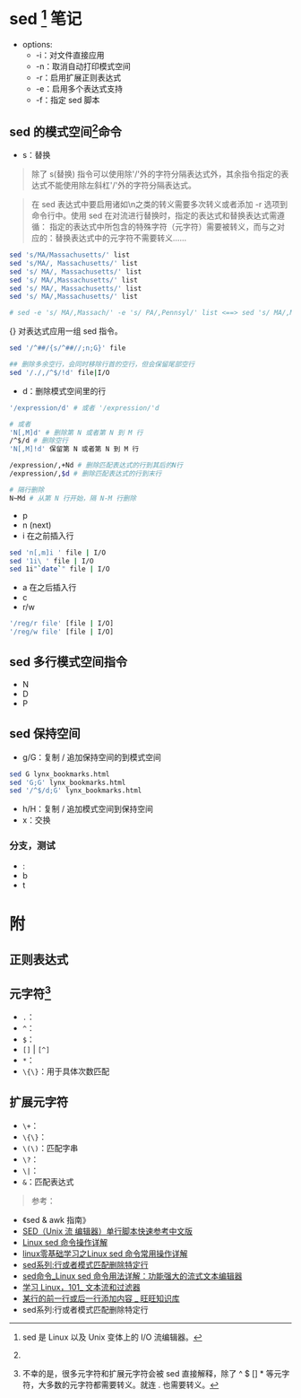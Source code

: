 <link href="../css/style.css" rel="stylesheet" type="text/css" />


# sed [^sed] 笔记

[^sed]: sed 是 Linux 以及 Unix 变体上的 I/O 流编辑器。

+ options:
  + -i：对文件直接应用
  + -n：取消自动打印模式空间
  + -r：启用扩展正则表达式
  + -e：启用多个表达式支持
  + -f：指定 sed 脚本

## sed 的模式空间[^model_space]命令

[^model_space]: 

+ s：替换

> 除了 s(替换) 指令可以使用除'/'外的字符分隔表达式外，其余指令指定的表达式不能使用除左斜杠'/'外的字符分隔表达式。

> 在 sed 表达式中要启用诸如\n之类的转义需要多次转义或者添加 -r 选项到命令行中。使用 sed 在对流进行替换时，指定的表达式和替换表达式需遵循： 指定的表达式中所包含的特殊字符（元字符）需要被转义，而与之对应的：替换表达式中的元字符不需要转义……

```Bash
sed 's/MA/Massachusetts/' list 
sed 's/MA/, Massachusetts/' list 
sed 's/ MA/, Massachusetts/' list 
sed 's/ MA/,Massachusetts/' list 
sed 's/ MA/, Massachusetts/' list 
sed 's/ MA/,Massachusetts/' list 

# sed -e 's/ MA/,Massach/' -e 's/ PA/,Pennsyl/' list <==> sed 's/ MA/,Massach/;s/ PA/,Pennsyl/' list

```

{} 对表达式应用一组 sed 指令。

```Bash
sed '/^##/{s/^##//;n;G}' file
```

```Bash
## 删除多余空行，会同时移除行首的空行，但会保留尾部空行
sed '/./,/^$/!d' file|I/O
```


+ d：删除模式空间里的行

```Bash
'/expression/d' # 或者 '/expression/'d

# 或者
'N[,M]d' # 删除第 N 或者第 N 到 M 行
/^$/d # 删除空行
'N[,M]!d' 保留第 N 或者第 N 到 M 行

/expression/,+Nd # 删除匹配表达式的行到其后的N行
/expression/,$d # 删除匹配表达式的行到末行

# 隔行删除
N~Md # 从第 N 行开始，隔 N-M 行删除
```

+ p
+ n (next)
+ i  在之前插入行

```Bash
sed 'n[,m]i ' file | I/O
sed '1i\ ' file | I/O
sed 1i"`date`" file | I/O
```

+ a 在之后插入行
+ c
+ r/w

```Bash
'/reg/r file' [file | I/O]
'/reg/w file' [file | I/O]
```

## sed 多行模式空间指令

+ N
+ D
+ P

## sed 保持空间

+ g/G：复制 / 追加保持空间的到模式空间

```Bash
sed G lynx_bookmarks.html 
sed 'G;G' lynx_bookmarks.html 
sed '/^$/d;G' lynx_bookmarks.html 
```

+ h/H：复制 / 追加模式空间到保持空间
+ x：交换

### 分支，测试

+ :
+ b
+ t

# 附
## 正则表达式
## 元字符[^meta_char]

+ `.`：
+ `^`：
+ `$`：
+ `[]` | `[^]`
+ `*`：
+ `\{\}`：用于具体次数匹配

## 扩展元字符
+ `\+`：
+ `\{\}`：
+ `\(\)`：匹配字串
+ `\?`：
+ `\|`：
+ `&`：匹配表达式
 
> 参考：

+ 《sed & awk 指南》
+ [SED（Unix 流 编辑器）单行脚本快速参考中文版](http://sed.sourceforge.net/sed1line_zh-CN.html)
+ [Linux sed 命令操作详解](https://www.linuxidc.com/Linux/2017-05/144214.htm)
+ [linux零基础学习之Linux sed 命令常用操作详解](http://blog.51cto.com/12306609/2060245)
+ [sed系列:行或者模式匹配删除特定行](http://www.cnblogs.com/eustoma/p/5452794.html)
+ [sed命令_Linux sed 命令用法详解：功能强大的流式文本编辑器](http://man.linuxde.net/sed#%E8%BF%BD%E5%8A%A0%EF%BC%88%E8%A1%8C%E4%B8%8B%EF%BC%89%EF%BC%9Aa\%E5%91%BD%E4%BB%A4)
+ [学习 Linux，101_ 文本流和过滤器](http://www.ibm.com/developerworks/cn/linux/l-lpic1-103-2/index.html)
+ [某行的前一行或后一行添加内容 _ 旺旺知识库](http://www.toxingwang.com/linux-unix/linux-basic/2721.html)
+ sed系列:行或者模式匹配删除特定行

[^meta_char]: 不幸的是，很多元字符和扩展元字符会被 sed 直接解释，除了 ^ $ [] * 等元字符，大多数的元字符都需要转义。就连 . 也需要转义。

